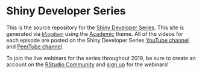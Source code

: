 # Shiny Developer Series

This is the source repository for the [Shiny Developer Series](https://shinydevseries.com). This site is generated via [`blogdown`](https://github.com/rstudio/blogdown) using the [Academic](https://themes.gohugo.io/academic/) theme.  All of the videos for each episode are posted on the Shiny Developer Series [YouTube channel](https://www.youtube.com/c/shinydeveloperseries) and [PeerTube channel](https://peertube.linuxrocks.online/video-channels/shiny_dev_series/videos).

To join the live webinars for the series throughout 2019, be sure to create an account on the [RStudio Community](https://community.rstudio.com) and [sign up](https://pages.rstudio.net/shiny_dev_series.html) for the webinars! 
